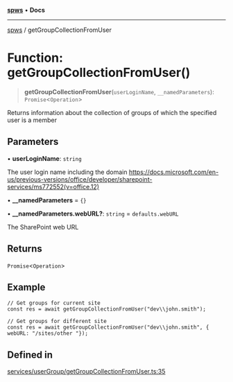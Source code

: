 [**spws**](../README.md) • **Docs**

***

[spws](../globals.md) / getGroupCollectionFromUser

# Function: getGroupCollectionFromUser()

> **getGroupCollectionFromUser**(`userLoginName`, `__namedParameters`): `Promise`\<`Operation`\>

Returns information about the collection of groups of which the specified user is a member

## Parameters

• **userLoginName**: `string`

The user login name including the domain
https://docs.microsoft.com/en-us/previous-versions/office/developer/sharepoint-services/ms772552(v=office.12)

• **\_\_namedParameters** = `{}`

• **\_\_namedParameters.webURL?**: `string` = `defaults.webURL`

The SharePoint web URL

## Returns

`Promise`\<`Operation`\>

## Example

```
// Get groups for current site
const res = await getGroupCollectionFromUser("dev\\john.smith");

// Get groups for different site
const res = await getGroupCollectionFromUser("dev\\john.smith", { webURL: "/sites/other "});
```

## Defined in

[services/userGroup/getGroupCollectionFromUser.ts:35](https://github.com/rlking1985/spws/blob/eac8675429b3cb92c57fd641d54e84f4ab439754/src/services/userGroup/getGroupCollectionFromUser.ts#L35)
